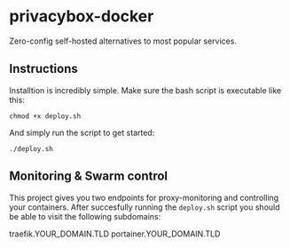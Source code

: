 # privacybox-docker
Zero-config self-hosted alternatives to most popular services.

## Instructions
Installtion is incredibly simple.
Make sure the bash script is executable like this:
```
chmod +x deploy.sh
```

And simply run the script to get started:
```
./deploy.sh
```

## Monitoring & Swarm control
This project gives you two endpoints for proxy-monitoring and controlling your containers.
After succesfully running the `deploy.sh` script you should be able to visit the following subdomains:

traefik.YOUR_DOMAIN.TLD
portainer.YOUR_DOMAIN.TLD